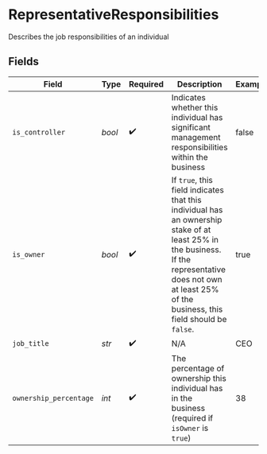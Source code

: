 # RepresentativeResponsibilities

Describes the job responsibilities of an individual


## Fields

| Field                                                                                                                                                                                                       | Type                                                                                                                                                                                                        | Required                                                                                                                                                                                                    | Description                                                                                                                                                                                                 | Example                                                                                                                                                                                                     |
| ----------------------------------------------------------------------------------------------------------------------------------------------------------------------------------------------------------- | ----------------------------------------------------------------------------------------------------------------------------------------------------------------------------------------------------------- | ----------------------------------------------------------------------------------------------------------------------------------------------------------------------------------------------------------- | ----------------------------------------------------------------------------------------------------------------------------------------------------------------------------------------------------------- | ----------------------------------------------------------------------------------------------------------------------------------------------------------------------------------------------------------- |
| `is_controller`                                                                                                                                                                                             | *bool*                                                                                                                                                                                                      | :heavy_check_mark:                                                                                                                                                                                          | Indicates whether this individual has significant management responsibilities within the business                                                                                                           | false                                                                                                                                                                                                       |
| `is_owner`                                                                                                                                                                                                  | *bool*                                                                                                                                                                                                      | :heavy_check_mark:                                                                                                                                                                                          | If `true`, this field indicates that this individual has an ownership stake of at least 25% in the business. If the representative does not own at least 25% of the business, this field should be `false`. | true                                                                                                                                                                                                        |
| `job_title`                                                                                                                                                                                                 | *str*                                                                                                                                                                                                       | :heavy_check_mark:                                                                                                                                                                                          | N/A                                                                                                                                                                                                         | CEO                                                                                                                                                                                                         |
| `ownership_percentage`                                                                                                                                                                                      | *int*                                                                                                                                                                                                       | :heavy_check_mark:                                                                                                                                                                                          | The percentage of ownership this individual has in the business (required if `isOwner` is `true`)                                                                                                           | 38                                                                                                                                                                                                          |